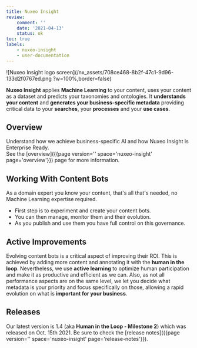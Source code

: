 ```yaml
---
title: Nuxeo Insight
review:
    comment: ''
    date: '2021-04-13'
    status: ok
toc: true
labels:
    - nuxeo-insight
    - user-documentation
---
```


![Nuxeo Insight logo screen](/nx_assets/708ce468-8b2f-47c1-9d96-133d2f0767ed.png ?w=100%,border=false)

**Nuxeo Insight** applies **Machine Learning** to your content, uses your content as a dataset and predicts your taxonomies and ontologies. It **understands your content** and **generates your business-specific metadata** providing critical data to your **searches**, your **processes** and your **use cases**.

## Overview

Understand how we achieve business-specific AI and how Nuxeo Insight is Enterprise Ready.</br>
See the [overview]({{page version='' space='nuxeo-insight' page='overview'}}) page for more information.

## Working With Content Bots

As a domain expert you know your content, that's all that's needed, no Machine Learning expertise required.

- First step is to experiment and create your content bots.
- You can then manage, monitor them and their evolution.
- As you publish and use them you have full control on this governance.

## Active Improvements

Evolving content bots is a critical aspect of improving their ROI.
This is achieved by adding more content and annotating it with the **human in the loop**. Nevertheless, we use **active learning** to optimize human participation and make it as productive and efficient as we can.
Also, as not all performance aspects are on the same level, we let you decide what metadata is your priority and focus specifically on those, allowing a rapid evolution on what is **important for your business**.

<!--
See all details on how to manage [active improvements]({{page version='' space='nuxeo-insight' page='active-improvement'}})
-->

## Releases

Our latest version is 1.4 (aka **Human in the Loop - Milestone 2**) which was released on Oct. 15th 2021.
Be sure to check the [release notes]({{page version='' space='nuxeo-insight' page='release-notes'}}).
